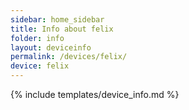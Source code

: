 ```yaml
---
sidebar: home_sidebar
title: Info about felix
folder: info
layout: deviceinfo
permalink: /devices/felix/
device: felix
---
```

{% include templates/device_info.md %}
